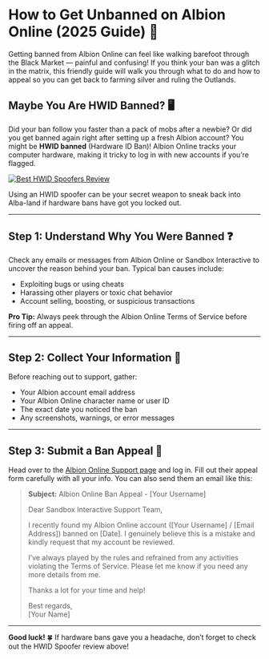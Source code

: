 <h1 id="how-to-get-unbanned-on-albion-online-2025-guide-">How to Get Unbanned on Albion Online (2025 Guide) 🎯</h1>
<p>Getting banned from Albion Online can feel like walking barefoot through the Black Market — painful and confusing! If you think your ban was a glitch in the matrix, this friendly guide will walk you through what to do and how to appeal so you can get back to farming silver and ruling the Outlands.</p>
<h2 id="maybe-you-are-hwid-banned-">Maybe You Are HWID Banned? 🖥️</h2>
<p>Did your ban follow you faster than a pack of mobs after a newbie? Or did you get banned again right after setting up a fresh Albion account? You might be <strong>HWID banned</strong> (Hardware ID Ban)! Albion Online tracks your computer hardware, making it tricky to log in with new accounts if you’re flagged.</p>
<p><a href="https://hwid-spoofer.mystrikingly.com/"><img src="https://img.shields.io/badge/Best%20HWID%20Spoofers-Read%20Review-brightgreen?style=for-the-badge&amp;logo=origin" alt="Best HWID Spoofers Review"></a></p>
<p>Using an HWID spoofer can be your secret weapon to sneak back into Alba-land if hardware bans have got you locked out.</p>
<hr>
<h2 id="step-1-understand-why-you-were-banned-">Step 1: Understand Why You Were Banned ❓</h2>
<p>Check any emails or messages from Albion Online or Sandbox Interactive to uncover the reason behind your ban. Typical ban causes include:</p>
<ul>
<li>Exploiting bugs or using cheats</li>
<li>Harassing other players or toxic chat behavior</li>
<li>Account selling, boosting, or suspicious transactions</li>
</ul>
<p><strong>Pro Tip:</strong> Always peek through the Albion Online Terms of Service before firing off an appeal.</p>
<hr>
<h2 id="step-2-collect-your-information-">Step 2: Collect Your Information 📝</h2>
<p>Before reaching out to support, gather:</p>
<ul>
<li>Your Albion account email address  </li>
<li>Your Albion Online character name or user ID  </li>
<li>The exact date you noticed the ban  </li>
<li>Any screenshots, warnings, or error messages</li>
</ul>
<hr>
<h2 id="step-3-submit-a-ban-appeal-">Step 3: Submit a Ban Appeal 📧</h2>
<p>Head over to the <a href="https://www.albiononline.com/en/support">Albion Online Support page</a> and log in. Fill out their appeal form carefully with all your info. You can also send them an email like this:</p>
<blockquote>
<p><strong>Subject:</strong> Albion Online Ban Appeal - [Your Username]  </p>
<p>Dear Sandbox Interactive Support Team,  </p>
<p>I recently found my Albion Online account ([Your Username] / [Email Address]) banned on [Date]. I genuinely believe this is a mistake and kindly request that my account be reviewed.  </p>
<p>I’ve always played by the rules and refrained from any activities violating the Terms of Service. Please let me know if you need any more details from me.  </p>
<p>Thanks a lot for your time and help!  </p>
<p>Best regards,<br>[Your Name]</p>
</blockquote>
<hr>
<p><strong>Good luck!</strong> 🍀 If hardware bans gave you a headache, don’t forget to check out the HWID Spoofer review above!</p>
